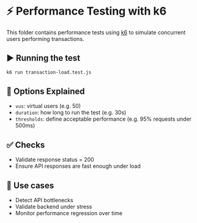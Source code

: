 # ⚡ Performance Testing with k6

This folder contains performance tests using [k6](https://k6.io/) to simulate concurrent users performing transactions.

## ▶️ Running the test

```bash
k6 run transaction-load.test.js
```

## 📌 Options Explained
- `vus`: virtual users (e.g. 50)
- `duration`: how long to run the test (e.g. 30s)
- `thresholds`: define acceptable performance (e.g. 95% requests under 500ms)

## ✅ Checks
- Validate response status = 200
- Ensure API responses are fast enough under load

## 🧪 Use cases
- Detect API bottlenecks
- Validate backend under stress
- Monitor performance regression over time
